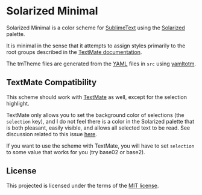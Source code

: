 
Solarized Minimal
=================

Solarized Minimal is a color scheme for [SublimeText][] using the [Solarized][]
palette.

It is minimal in the sense that it attempts to assign styles primarily to the
root groups described in the [TextMate documentation][grammar].

The tmTheme files are generated from the [YAML][] files in `src` using
[yamltotm][].

[SublimeText]: http://www.sublimetext.com/
[Solarized]: http://ethanschoonover.com/solarized
[grammar]: http://manual.macromates.com/en/language_grammars.html
[YAML]: http://yaml.org/
[yamltotm]: https://github.com/jibsen/yamltotm


TextMate Compatibility
----------------------

This scheme should work with [TextMate](http://macromates.com/) as well, except
for the selection highlight.

TextMate only allows you to set the background color of selections (the
`selection` key), and I do not feel there is a color in the Solarized palette
that is both pleasant, easily visible, and allows all selected text to be
read. See discussion related to this issue
[here](https://github.com/deplorableword/textmate-solarized/issues/52).

If you want to use the scheme with TextMate, you will have to set `selection`
to some value that works for you (try base02 or base2).


License
-------

This projected is licensed under the terms of the [MIT license](LICENSE).
